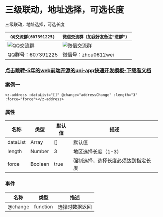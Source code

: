 # 三级联动，地址选择，可选长度

三级联动，地址选择，可选长度

| `QQ交流群(607391225)`         | `微信交流群（加我好友备注"进群"）`                  |
| ----------------------------|--------------------------- |
|![QQ交流群](http://qn.kemean.cn//upload/202004/14/15868301778472k7oubi6.png)|![微信交流群](https://qn.kemean.cn/upload/202010/13/weiXin_group_code.jpg)|
| QQ群号：607391225 |微信号：zhou0612wei|

### [点击跳转-5年的web前端开源的uni-app快速开发模板-下载看文档](https://ext.dcloud.net.cn/plugin?id=2009)

### 案例一
```
<z-address :dataList="[]" @change="addressChange" :length="3" :force="force"></z-address>
```

### 属性
| 名称                        | 类型          | 默认值          | 描述                                               |
| ----------------------------|--------------- | ------------- | ---------------------------------------------------|
| dataList                    | Array         | []          | 默认值|
| length                      | Number        | 3          | 地区选择长度（1-3）                |
| force                     | Boolean       | true          | 强制选择，选择长度必须达到指定长度|

### 事件
| 名称             | 类型              | 描述                      |
| -----------------|------------------ | --------------------------|
| @change        | function | 选择时数据返回    |
